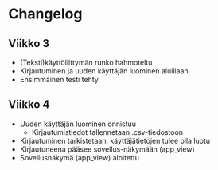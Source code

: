 # Changelog

## Viikko 3

- (Teksti)käyttöliittymän runko hahmoteltu
- Kirjautuminen ja uuden käyttäjän luominen aluillaan
- Ensimmäinen testi tehty

## Viikko 4
- Uuden käyttäjän luominen onnistuu
  - Kirjautumistiedot tallennetaan .csv-tiedostoon
- Kirjautuminen tarkistetaan: käyttäjätietojen tulee olla luotu
- Kirjautuneena pääsee sovellus-näkymään (app_view)
- Sovellusnäkymä (app_view) aloitettu

